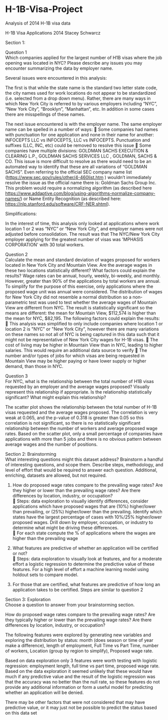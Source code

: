 # H-1B-Visa-Project
Analysis of 2014 H-1B visa data

H-1B Visa Applications 2014
Stacey Schwarcz

Section 1:   

Question 1  
Which companies applied for the largest number of H­1B visas where the job opening was located in NYC? Please describe any issues you may encounter summarizing the data by employer name.

Several issues were encountered in this analysis:

The first is that while the state name is the standard two letter state code, the city names used for work locations do not appear to be standardized (i.e. selected from a drop down menu).  Rather, there are many ways in which New York City is referred to by various employers including “NYC”, “New York City”, “Brooklyn”, “Manhattan”, etc.  In addition in some cases there are misspellings of these names.  

The next issue encountered is with the employer name. The same employer name can be spelled in a number of ways:
  	Some companies had names with punctuation for one application and none in their name for another: INFOCEPTS LLC vs INFOCEPTS, LLC vs INFOCEPTS. Punctuation and suffixes (LLC, INC, etc) could be removed to resolve this issue
  	Some companies have multiple divisions: GOLDMAN SACHS EXECUTION & CLEARING L.P., GOLDMAN SACHS SERVICES LLC , GOLDMAN, SACHS & CO.  This issue is more difficult to resolve as there would need to be an automated way to identify that these are all variations of “GOLDMAN SACHS”. Even referring to the official SEC company name list (https://www.sec.gov/rules/other/4-460list.htm ) wouldn’t immediately resolve the issue as the official name there is: Goldman Sachs Group Inc.   This problem would require a normalizing algorithm (as described here https://www.addaptive.com/blog/using-algorithms-normalize-company-names/) or Name Entity Recognition (as described here: https://nlp.stanford.edu/software/CRF-NER.shtml).

Simplifications: 

In the interest of time, this analysis only looked at applications where work location 1 or 2 was “NYC” or “New York City”, and employer names were not adjusted before consolidation. 
The result was that The NYC/New York City employer applying for the greatest number of visas was 'MPHASIS CORPORATION' with 30 total workers.

Question 2   
Calculate the mean and standard deviation of wages proposed for workers located in New York City and Mountain View. Are the average wages in these two locations statistically different? What factors could explain the results?
Wage rates can be annual, hourly, weekly, bi-weekly, and monthly.  However, greater than 90% of the applications by total workers are annual. To simplify for the purpose of this exercise, only applications where the proposed wage unit was annual were considered.
The distribution of wages for New York City did not resemble a normal distribution so a non-parametric test was used to test whether the average wages of Mountain View are different from NYC. The result is statistically significant so the means are different: the mean for Mountain View, $112,574 is higher than the mean for NYC, $82,195.
The following factors could explain the results:
  	This analysis was simplified to only include companies where location 1 or location 2 is "NYC" or "New York City", however there are many variations on these names so not all of NYC is being captured in this data such that it might not be representative of New York City wages for H-1B visas.
  	The cost of living may be higher in Mountain View than in NYC, leading to higher salaries. This would require an additional data source to verify
  	The number and/or types of jobs for which visas are being requested in Mountain View may be higher paying or have lower supply or higher demand, than those in NYC.

Question 3  
For NYC, what is the relationship between the total number of H­1B visas requested by an employer and the average wages proposed? Visually represent this relationship if appropriate. Is the relationship statistically significant? What might explain this relationship?

The scatter plot shows the relationship between the total number of H-1B visas requested and the average wages proposed. The correlation is very weak at 0.065, and the p-value of 0.318 is greater than 0.05 so this correlation is not significant, so there is no statistically significant relationship between the number of workers and average proposed wage rates.
Based on the scatter plot, only a small percentage of companies have applications with more than 5 jobs and there is no obvious pattern between average wages and the number of positions.
 
Section 2: Brainstorming   
What interesting questions might this dataset address? Brainstorm a handful of interesting questions, and scope them. Describe steps, methodology, and level of effort that would be required to answer each question. Additional, enriching, datasets are allowed, but not required.

1.	How do proposed wage rates compare to the prevailing wage rates? Are they higher or lower than the prevailing wage rates? Are there differences by location, industry, or occupation?  
  	Steps: data exploration to visually identify differences, consider applications which have proposed wages that are (10%) higher/lower than prevailing, or (25%) higher/lower than the prevailing. Identify which states have the largest percentage of cases with 10%/25% higher/lower proposed wages.  Drill down by employer, occupation, or industry to determine what might be driving these differences.  
  	For each state compute the % of applications where the wages are higher than the prevailing wage  

2.	What features are predictive of whether an application will be certified or not?  
  	Steps: data exploration to visually look at features, and for a moderate effort a logistic regression to determine the predictive value of these features.  For a high level of effort a machine learning model using holdout sets to compare model.  

3.	For those that are certified, what features are predictive of how long an application takes to be certified. Steps are similar to question 2  

Section 3: Exploration   
Choose a question to answer from your brainstorming section.    
  
How do proposed wage rates compare to the prevailing wage rates? Are they typically higher or lower than the prevailing wage rates? Are there differences by location, industry, or occupation?    
  
The following features were explored by generating new variables and exploring the distribution by status: month (does season or time of year make a difference), length of employment, Full Time vs Part Time, number of workers, Location (group by region to simplify), Proposed wage rate.
  
Based on data exploration only 3 features were worth testing with logistic regression: employment length, full time vs part time, proposed wage rate.  Based on the data exploration it seemed unlikely that these would have much if any predictive value and the result of the logistic regression was that the accuracy was no better than the null rate, so these features do not provide any additional information or form a useful model for predicting whether an application will be denied.  
  
There may be other factors that were not considered that may have predictive value, or it may just not be possible to predict the status based on this data set  

